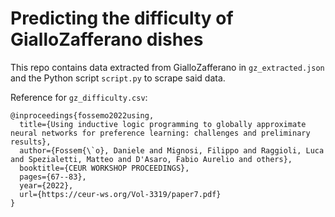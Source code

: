 # Predicting the difficulty of GialloZafferano dishes

This repo contains data extracted from GialloZafferano in `gz_extracted.json` and the Python script `script.py` to scrape said data.

Reference for `gz_difficulty.csv`:

```
@inproceedings{fossemo2022using,
  title={Using inductive logic programming to globally approximate neural networks for preference learning: challenges and preliminary results},
  author={Fossem{\`o}, Daniele and Mignosi, Filippo and Raggioli, Luca and Spezialetti, Matteo and D'Asaro, Fabio Aurelio and others},
  booktitle={CEUR WORKSHOP PROCEEDINGS},
  pages={67--83},
  year={2022},
  url={https://ceur-ws.org/Vol-3319/paper7.pdf}
}
```